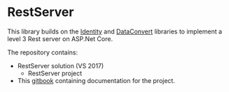 # RestServer

This library builds on the [Identity](https://github.com/joost-morsink/Identity) and [DataConvert](https://github.com/joost-morsink/DataConvert) libraries to implement a level 3 Rest server on ASP.Net Core.

The repository contains:
* RestServer solution (VS 2017)
  * RestServer project
* This [gitbook](http://www.gitbook.com) containing documentation for the project.
